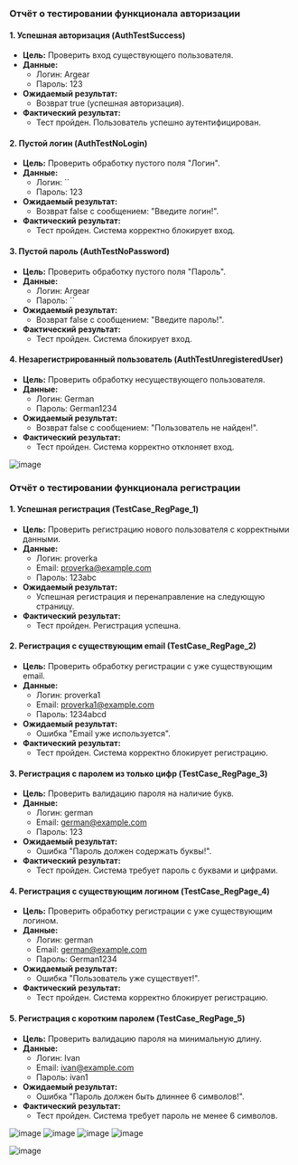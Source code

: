 ### Отчёт о тестировании функционала авторизации

#### 1. **Успешная авторизация (AuthTestSuccess)**
- **Цель:** Проверить вход существующего пользователя.
- **Данные:**
  - Логин: Argear
  - Пароль: 123
- **Ожидаемый результат:** 
  - Возврат true (успешная авторизация).
- **Фактический результат:** 
  - Тест пройден. Пользователь успешно аутентифицирован.

#### 2. **Пустой логин (AuthTestNoLogin)**
- **Цель:** Проверить обработку пустого поля "Логин".
- **Данные:**
  - Логин: ``
  - Пароль: 123
- **Ожидаемый результат:** 
  - Возврат false с сообщением: "Введите логин!".
- **Фактический результат:** 
  - Тест пройден. Система корректно блокирует вход.


#### 3. **Пустой пароль (AuthTestNoPassword)**
- **Цель:** Проверить обработку пустого поля "Пароль".
- **Данные:**
  - Логин: Argear
  - Пароль: ``
- **Ожидаемый результат:** 
  - Возврат false с сообщением: "Введите пароль!".
- **Фактический результат:** 
  - Тест пройден. Система блокирует вход.

#### 4. **Незарегистрированный пользователь (AuthTestUnregisteredUser)**
- **Цель:** Проверить обработку несуществующего пользователя.
- **Данные:**
  - Логин: German
  - Пароль: German1234
- **Ожидаемый результат:** 
  - Возврат false с сообщением: "Пользователь не найден!".
- **Фактический результат:** 
  - Тест пройден. Система корректно отклоняет вход.

![image](https://github.com/user-attachments/assets/c4bb63ec-46b5-422d-8f93-dda2f4c8b794)



### Отчёт о тестировании функционала регистрации

#### 1. **Успешная регистрация (TestCase_RegPage_1)**
- **Цель:** Проверить регистрацию нового пользователя с корректными данными.
- **Данные:**
  - Логин: proverka
  - Email: proverka@example.com
  - Пароль: 123abc
- **Ожидаемый результат:** 
  - Успешная регистрация и перенаправление на следующую страницу.
- **Фактический результат:** 
  - Тест пройден. Регистрация успешна.

#### 2. **Регистрация с существующим email (TestCase_RegPage_2)**
- **Цель:** Проверить обработку регистрации с уже существующим email.
- **Данные:**
  - Логин: proverka1
  - Email:  proverka1@example.com
  - Пароль: 1234abcd
- **Ожидаемый результат:** 
  - Ошибка "Email уже используется".
- **Фактический результат:** 
  - Тест пройден. Система корректно блокирует регистрацию.

#### 3. **Регистрация с паролем из только цифр (TestCase_RegPage_3)**
- **Цель:** Проверить валидацию пароля на наличие букв.
- **Данные:**
  - Логин: german
  - Email: german@example.com
  - Пароль: 123
- **Ожидаемый результат:** 
  - Ошибка "Пароль должен содержать буквы!".
- **Фактический результат:** 
  - Тест пройден. Система требует пароль с буквами и цифрами.

#### 4. **Регистрация с существующим логином (TestCase_RegPage_4)**
- **Цель:** Проверить обработку регистрации с уже существующим логином.
- **Данные:**
  - Логин: german
  - Email: german@example.com
  - Пароль: German1234
- **Ожидаемый результат:** 
  - Ошибка "Пользователь уже существует!".
- **Фактический результат:** 
  - Тест пройден. Система корректно блокирует регистрацию.

#### 5. **Регистрация с коротким паролем (TestCase_RegPage_5)**
- **Цель:** Проверить валидацию пароля на минимальную длину.
- **Данные:**
  - Логин: Ivan
  - Email: ivan@example.com
  - Пароль: ivan1
- **Ожидаемый результат:** 
  - Ошибка "Пароль должен быть длиннее 6 символов!".
- **Фактический результат:** 
  - Тест пройден. Система требует пароль не менее 6 символов.


![image](https://github.com/user-attachments/assets/a8676dc6-1ead-4861-a65a-c2fcb7e71e09)
![image](https://github.com/user-attachments/assets/e897c221-37ab-4e97-8d5b-e1c909118846)
![image](https://github.com/user-attachments/assets/e6df5fcf-aa87-4cf7-8114-fd168d76d83d)
![image](https://github.com/user-attachments/assets/099ce223-ebdc-4c8b-a618-748b70972744)


![image](https://github.com/user-attachments/assets/2da40e38-f5f5-4a1b-b8ab-223a22318d8f)

